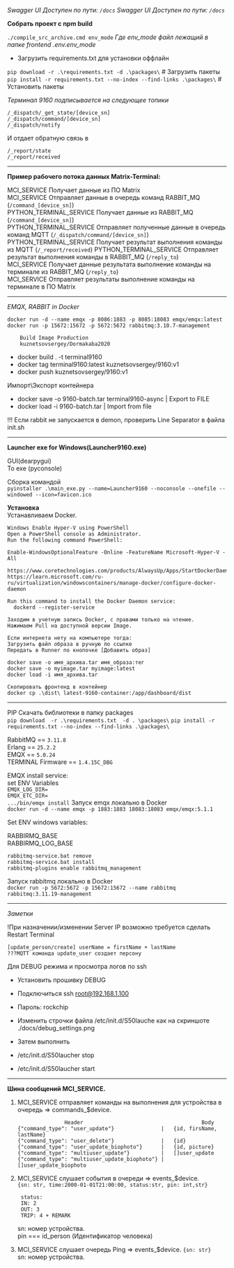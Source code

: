 *Swagger UI Доступен по пути: `/docs`*
*Swagger UI Доступен по пути: `/docs`*
  
**Собрать проект с npm build**  

`./compile_src_archive.cmd env_mode`
_Где env_mode файл лежащий в папке frontend .env.env_mode_ 
  
* Загрузить requirements.txt для установки оффлайн

`pip download -r .\requirements.txt -d .\packages\` # Загрузить пакеты  
`pip install -r requirements.txt --no-index --find-links .\packages\`  # Установить пакеты

*Терминал 9160 подписывается на следующее топики*

`/_dispatch/_get_state/[device_sn]`      
`/_dispatch/command/[device_sn]`  
`/_dispatch/notify`

И отдает обратную связь в

`/_report/state`  
`/_report/received`
  
-----------------------
**Пример рабочего потока данных Matrix-Terminal:**

MCI_SERVICE Получает данные из ПО Matrix  
MCI_SERVICE Отправляет данные в очередь команд RABBIT_MQ (`/command_[device_sn]`)   
PYTHON_TERMINAL_SERVICE Получает данные из RABBIT_MQ (`/command_[device_sn]`)    
PYTHON_TERMINAL_SERVICE Отправляет полученные данные в очередь команд MQTT (`/_dispatch/command/[device_sn]`)  
PYTHON_TERMINAL_SERVICE Получает результат выполнения команды из MQTT (`/_report/received`)
PYTHON_TERMINAL_SERVICE Отправляет результат выполнения команды в RABBIT_MQ (`/reply_to`)  
MCI_SERVICE Получает данные результата выполнение команды на терминале из RABBIT_MQ (`/reply_to`)     
MCI_SERVICE Отправляет результаты выполнение команды на терминале в ПО Matrix
_______________________

*EMQX, RABBIT in Docker*


`docker run -d --name emqx -p 8086:1883 -p 8085:18083 emqx/emqx:latest`    
`docker run -p 15672:15672 -p 5672:5672 rabbitmq:3.10.7-management`

        Build Image Production
        kuznetsovsergey/Dormakaba2020

* docker build . -t terminal9160
* docker tag terminal9160:latest kuznetsovsergey/9160:v1
* docker push kuznetsovsergey/9160:v1

Импорт\Экспорт контейнера

* docker save -o 9160-batch.tar terminal9160-async | Export to FILE
* docker load -i 9160-batch.tar | Import from file

!!! Если rabbit не запускается в demon, проверить Line Separator в файла init.sh

_______________________
**Launcher exe for Windows(Launcher9160.exe)**

GUI(dearpygui)  
To exe (pyconsole)

Сборка командой  
`pyinstaller .\main_exe.py --name=Launcher9160 --noconsole --onefile --windowed --icon=favicon.ico`

**Установка**  
Устанавливаем Docker.

    Windows Enable Hyper-V using PowerShell  
    Open a PowerShell console as Administrator.  
    Run the following command PowerShell:  
    
    Enable-WindowsOptionalFeature -Online -FeatureName Microsoft-Hyper-V -All
    
    https://www.coretechnologies.com/products/AlwaysUp/Apps/StartDockerDaemonAsAWindowsService.html
    https://learn.microsoft.com/ru-ru/virtualization/windowscontainers/manage-docker/configure-docker-daemon

    Run this command to install the Docker Daemon service:
      dockerd --register-service
    
    Заходим в учетную запись Docker, с правами только на чтение.
    Нажимаем Pull на доступной версии Image.

    Если интернета нету на компьютере тогда:
    Загрузить файл образа в ручную по ссылке
    Передать в Runner по кнопочке [Добавить образ]

    docker save -o имя_архива.tar имя_образа:тег
    docker save -o myimage.tar myimage:latest
    docker load -i имя_архива.tar
   
    Скопировать фронтенд в контейнер
    docker cp .\dist\ latest-9160-container:/app/dashboard/dist

-----------------------
  
PIP Скачать библиотеки в папку packages  
`pip download  -r .\requirements.txt  -d . \packages\` 
`pip install -r requirements.txt --no-index --find-links .\packages\`
  

RabbitMQ == `3.11.8`    
Erlang == `25.2.2`   
EMQX == `5.0.24`      
TERMINAL Firmware == `1.4.15C_DBG`

EMQX install service:    
set ENV Variables   
`EMQX_LOG_DIR=`  
`EMQX_ETC_DIR=`  
`.../bin/emqx install` 
Запуск emqx локально в Docker  
`docker run -d --name emqx -p 1883:1883 18083:18083 emqx/emqx:5.1.1`  
  

Set ENV windows variables:  
  
RABBIRMQ_BASE  
RABBIRMQ_LOG_BASE  
  
`rabbitmq-service.bat remove`  
`rabbitmq-service.bat install`  
`rabbitmq-plugins enable rabbitmq_management`    
  
Запуск rabbitmq локально в Docker  
`docker run -p 5672:5672 -p 15672:15672 --name rabbitmq rabbitmq:3.11.19-management`  

------------------------
*Заметки*  

!При назначении/изменении Server IP возможно требуется сделать Restart Terminal

`[update_person/create] userName = firstName + lastName`  
`???MQTT команда update_user создает персону`  

Для DEBUG режима и просмотра логов по ssh

* Установить прошивку DEBUG
* Подключиться ssh root@192.168.1.100
* Пароль: rockchip

* Изменить строчки файла /etc/init.d/S50lauche как на скриншоте ./docs/debug_settings.png
* Затем выполнить
* /etc/init.d/S50laucher stop
* /etc/init.d/S50laucher start

__________________________________
**Шина сообщений MCI_SERVICE.**

1. MCI_SERVICE отправляет команды на выполнения для устройства в очередь => commands_$device.

                      Header                                      Body
       {"command_type": "user_update"}               |   {id, firsName, lastName}
       {"command_type": "user_delete"}               |   {id}
       {"command_type": "user_update_biophoto"}      |   {id, picture}  
       {"command_type": "multiuser_update"}          |   []user_update   
       {"command_type": "multiuser_update_biophoto"} |   []user_update_biophoto     


2. MCI_SERVICE слушает события в очереди => events_$device.      
   `{sn: str, time:2000-01-01T21:00:00, status:str, pin: int,str}`

        status: 
        IN: 2
        OUT: 3
        TRIP: 4 + REMARK

   sn: номер устройства.  
   pin === id_person (Идентификатор человека)


3. MCI_SERVICE слушает очередь Ping => events_$device.
   `{sn: str}`    
   sn: номер устройства.
